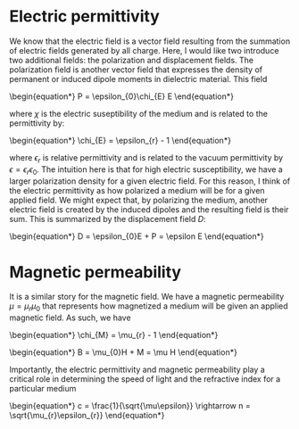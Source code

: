 # Electric permittivity

We know that the electric field is a vector field resulting from the summation of electric fields generated by all charge. Here, I would like two introduce two additional fields: the polarization and displacement fields. The polarization field is another vector field that expresses the density of permanent or induced dipole moments in dielectric material. This field 


\begin{equation*}
P = \epsilon_{0}\chi_{E} E
\end{equation*}

where $\chi$ is the electric suseptibility of the medium and is related to the permittivity by: 

\begin{equation*}
\chi_{E} = \epsilon_{r} - 1
\end{equation*}


where $\epsilon_{r}$ is relative permittivity and is related to the vacuum permittivity by $\epsilon = \epsilon_{r}\epsilon_{0}$. The intuition here is that for high electric susceptibility, we have a larger polarization density for a given electric field. For this reason, I think of the electric permittivity as how polarized a medium will be for a given applied field. We might expect that, by polarizing the medium, another electric field is created by the induced dipoles and the resulting field is their sum. This is summarized by the displacement field $D$: 

\begin{equation*}
D = \epsilon_{0}E + P = \epsilon E
\end{equation*}

# Magnetic permeability

It is a similar story for the magnetic field. We have a magnetic permeability $\mu = \mu_{r}\mu_{0}$ that represents how magnetized a medium will be given an applied magnetic field. As such, we have

\begin{equation*}
\chi_{M} = \mu_{r} - 1
\end{equation*}

\begin{equation*}
B = \mu_{0}H + M = \mu H
\end{equation*}

Importantly, the electric permittivity and magnetic permeability play a critical role in determining the speed of light and the refractive index for a particular medium

\begin{equation*}
c = \frac{1}{\sqrt{\mu\epsilon}} \rightarrow n = \sqrt{\mu_{r}\epsilon_{r}}
\end{equation*}


